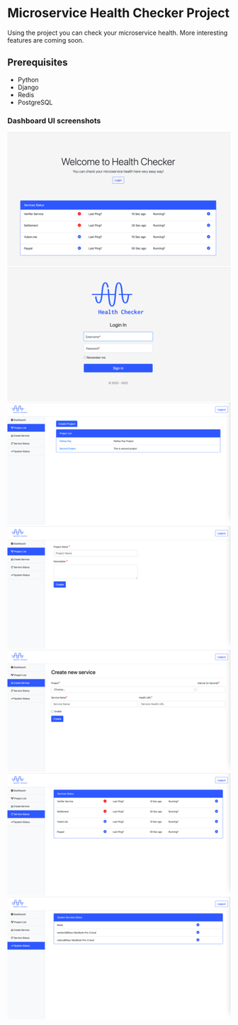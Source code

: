 # Microservice Health Checker Project
Using the project you can check your microservice health. More interesting features are coming soon.
## Prerequisites
- Python
- Django
- Redis
- PostgreSQL

### Dashboard UI screenshots
![Home Page](docs/screenshots/home.png)
![Login Page](docs/screenshots/login.png)
![Project List](docs/screenshots/project.png)
![Project Create](docs/screenshots/create-project.png)
![Service Create](docs/screenshots/create-service.png)
![Service status](docs/screenshots/service-status.png)
![System status](docs/screenshots/system-status.png)
        